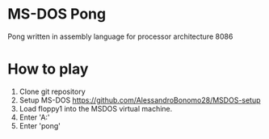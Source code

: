 # MS-DOS Pong
Pong written in assembly language for processor architecture 8086 
# How to play
1) Clone git repository
2) Setup MS-DOS https://github.com/AlessandroBonomo28/MSDOS-setup
3) Load floppy1 into the MSDOS virtual machine.
4) Enter 'A:'
5) Enter 'pong'
